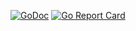 [![GoDoc](https://godoc.org/github.com/Omen-/httplog?status.svg)](https://godoc.org/github.com/Omen-/httplog) [![Go Report Card](https://goreportcard.com/badge/github.com/Omen-/httplog)](https://goreportcard.com/report/github.com/Omen-/httplog)